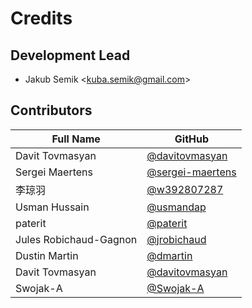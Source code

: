 # Credits

## Development Lead

  - Jakub Semik \<<kuba.semik@gmail.com>\>

## Contributors

| Full Name | GitHub |
| ------ | ------ |
| Davit Tovmasyan | [@davitovmasyan]( https://github.com/davitovmasyan ) |
| Sergei Maertens | [@sergei-maertens]( https://github.com/sergei-maertens ) |
| 李琼羽 | [@w392807287]( https://github.com/w392807287 ) |
| Usman Hussain | [@usmandap]( https://github.com/usmandap ) |
| paterit | [@paterit]( https://github.com/paterit ) |
| Jules Robichaud-Gagnon | [@jrobichaud]( https://github.com/jrobichaud ) |
| Dustin Martin | [@dmartin]( https://github.com/dmartin ) |
| Davit Tovmasyan | [@davitovmasyan]( https://github.com/davitovmasyan ) |
| Swojak-A | [@Swojak-A]( https://github.com/Swojak-A ) |
